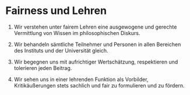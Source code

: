 <!---
   NAME - The NAME of this project is:
ethos

  FILE - The FILENAME of the current file is:
/v1a2.md

  CREATION - This project was CREATED on:
2017-01-28-16:15:00 UTC

  MODIFICATION - This project was last MODIFIED on:
2017-01-28-16:15:00 UTC

  VERSION - The current VERSION of this project is:
<git-commit-hash>-2017-01-28-16:15:00 UTC

  CREATOR(S) - This project was CREATED by:
Michael Czechowski, Martin Maga

  CONTACT - You can CONTACT the creator(s) or developer(s) of this project at:
E-Mail: mail@martinmaga.de

  COPYRIGHT - The COPYRIGHT holder of this project is:
COPYRIGHT (c) 2016 Martin Maga

  LICENSE - This project is LICENSED under the following license:
Martin Maga 2016 CC BY-SA 4.0 https://creativecommons.org

  SUBFILE – This is a SUBFILE! For more INFORMATION on this project go to:
/README.md
--->

# Fairness und Lehren

1. Wir verstehen unter fairem Lehren eine ausgewogene und gerechte Vermittlung von Wissen im philosophischen Diskurs.

2. Wir behandeln sämtliche Teilnehmer und Personen in allen Bereichen des Instituts und der Universität gleich. 

3. Wir begegnen uns mit aufrichtiger Wertschätzung, respektieren und tolerieren jeden Beitrag.

4. Wir sehen uns in einer lehrenden Funktion als Vorbilder, Kritikäußerungen stets sachlich und fair zu formulieren und zu fördern. 
